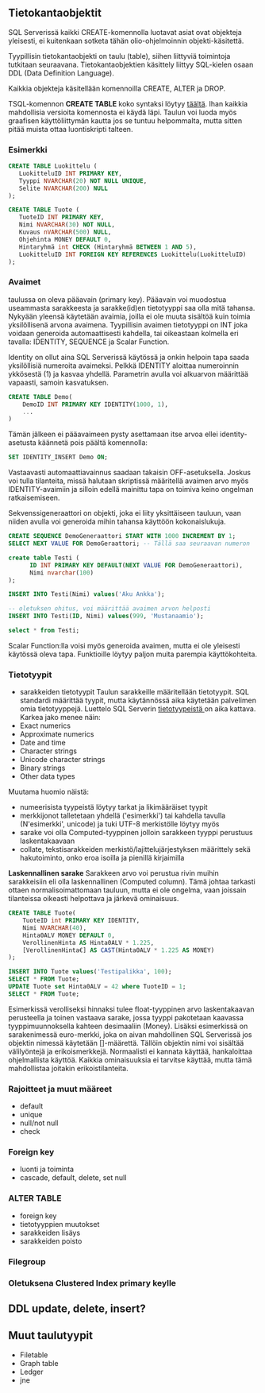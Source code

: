 ## Tietokantaobjektit

SQL Serverissä kaikki CREATE-komennolla luotavat asiat ovat objekteja yleisesti, ei kuitenkaan sotketa tähän olio-ohjelmoinnin objekti-käsitettä.

Tyypillisin tietokantaobjekti on taulu (table), siihen liittyviä toimintoja tutkitaan seuraavana.
Tietokantaobjektien käsittely liittyy SQL-kielen osaan DDL (Data Definition Language).

Kaikkia objekteja käsitellään komennoilla CREATE, ALTER ja DROP.

TSQL-komennon **CREATE TABLE** koko syntaksi löytyy [täältä](https://learn.microsoft.com/en-us/sql/t-sql/statements/create-table-transact-sql?view=sql-server-ver16). Ihan kaikkia mahdollisia versioita komennosta ei käydä läpi. Taulun voi luoda myös graafisen käyttöliittymän kautta jos se tuntuu helpommalta, mutta sitten pitää muista ottaa luontiskripti talteen.

### Esimerkki
 ```SQL
 CREATE TABLE Luokittelu (
	LuokitteluID INT PRIMARY KEY,
	Tyyppi NVARCHAR(20) NOT NULL UNIQUE,
	Selite NVARCHAR(200) NULL
);

CREATE TABLE Tuote (
	TuoteID INT PRIMARY KEY,		
	Nimi NVARCHAR(30) NOT NULL,		
	Kuvaus nVARCHAR(500) NULL,
	Ohjehinta MONEY DEFAULT 0,
	Hintaryhmä int CHECK (Hintaryhmä BETWEEN 1 AND 5),
	LuokitteluID INT FOREIGN KEY REFERENCES Luokittelu(LuokitteluID)
);
```

### Avaimet
taulussa on oleva pääavain (primary key). Pääavain voi muodostua useammasta sarakkeesta ja sarakke(id)en tietotyyppi saa olla mitä tahansa. Nykyään yleensä käytetään avaimia, joilla ei ole muuta sisältöä kuin toimia yksilöllisenä arvona avaimena. Tyypillisin avaimen tietotyyppi on INT joka voidaan generoida automaattisesti kahdella, tai oikeastaan kolmella eri tavalla: IDENTITY, SEQUENCE ja Scalar Function.  

Identity on ollut aina SQL Serverissä käytössä ja onkin helpoin tapa saada yksilöllisiä numeroita avaimeksi. Pelkkä IDENTITY aloittaa numeroinnin ykkösestä (1) ja kasvaa yhdellä. Parametrin avulla voi alkuarvon määrittää vapaasti, samoin kasvatuksen. 

```SQL
CREATE TABLE Demo(
    DemoID INT PRIMARY KEY IDENTITY(1000, 1),
    ...
)
```
Tämän jälkeen ei pääavaimeen pysty asettamaan itse arvoa ellei identity-asetusta käännetä pois päältä komennolla:
```SQL
SET IDENTITY_INSERT Demo ON;
```
Vastaavasti automaattiavainnus saadaan takaisin OFF-asetuksella. Joskus voi tulla tilanteita, missä halutaan skriptissä määritellä avaimen arvo myös IDENTITY-avaimiin ja silloin edellä mainittu tapa on toimiva keino ongelman ratkaisemiseen.

Sekvenssigeneraattori on objekti, joka ei liity yksittäiseen tauluun, vaan niiden avulla voi generoida mihin tahansa käyttöön kokonaislukuja.

```SQL
CREATE SEQUENCE DemoGeneraattori START WITH 1000 INCREMENT BY 1;
SELECT NEXT VALUE FOR DemoGeraattori; -- Tällä saa seuraavan numeron 

create table Testi (
      ID INT PRIMARY KEY DEFAULT(NEXT VALUE FOR DemoGeneraattori),
      Nimi nvarchar(100)
);

INSERT INTO Testi(Nimi) values('Aku Ankka');

-- oletuksen ohitus, voi määrittää avaimen arvon helposti
INSERT INTO Testi(ID, Nimi) values(999, 'Mustanaamio');

select * from Testi;
```

Scalar Function:lla voisi myös generoida avaimen, mutta ei ole yleisesti käytössä oleva tapa. Funktioille löytyy paljon muita parempia käyttökohteita. 


### Tietotyypit
- sarakkeiden tietotyypit
Taulun sarakkeille määritellään tietotyypit. SQL standardi määrittää tyypit, mutta käytännössä aika käytetään palvelimen omia tietotyyppejä. Luettelo SQL Serverin [ tietotyypeistä ](https://learn.microsoft.com/en-us/sql/t-sql/data-types/data-types-transact-sql?view=sql-server-ver16) on aika kattava.
Karkea jako menee näin:
- Exact numerics
- Approximate numerics
- Date and time
- Character strings
- Unicode character strings
- Binary strings
- Other data types

Muutama huomio näistä: 
- numeerisista tyypeistä löytyy tarkat ja likimääräiset tyypit
- merkkijonot talletetaan yhdellä ('esimerkki') tai kahdella tavulla (N'esimerkki', unicode) ja tuki UTF-8 merkistölle löytyy myös
- sarake voi olla Computed-tyyppinen jolloin sarakkeen tyyppi perustuus laskentakaavaan
- collate, tekstisarakkeiden merkistö/lajittelujärjestyksen määrittely sekä hakutoiminto, onko eroa isoilla ja pienillä kirjaimilla

**Laskennallinen sarake**
Sarakkeen arvo voi perustua rivin muihin sarakkeisiin eli olla laskennallinen (Computed column). Tämä johtaa tarkasti ottaen normalisoimattomaan tauluun, mutta ei ole ongelma, vaan joissain tilanteissa oikeasti helpottava ja järkevä ominaisuus.

```SQL
CREATE TABLE Tuote(
	TuoteID int PRIMARY KEY IDENTITY,
	Nimi NVARCHAR(40),
	Hinta0ALV MONEY DEFAULT 0,
	VerollinenHinta AS Hinta0ALV * 1.225,
	[VerollinenHinta€] AS CAST(Hinta0ALV * 1.225 AS MONEY)
);

INSERT INTO Tuote values('Testipalikka', 100);
SELECT * FROM Tuote;
UPDATE Tuote set Hinta0ALV = 42 where TuoteID = 1;
SELECT * FROM Tuote;
```
Esimerkissä verolliseksi hinnaksi tulee float-tyyppinen arvo laskentakaavan perusteella ja toinen vastaava sarake, jossa tyyppi pakotetaan kaavassa tyyppimuunnoksella kahteen desimaaliin (Money). Lisäksi esimerkissä on sarakenimessä euro-merkki, joka on aivan mahdollinen SQL Serverissä jos objektin nimessä käytetään []-määrettä. Tällöin objektin nimi voi sisältää välilyöntejä ja erikoismerkkejä. Normaalisti ei kannata käyttää, hankaloittaa ohjelmallista käyttöä. Kaikkia ominaisuuksia ei tarvitse käyttää, mutta tämä mahdollistaa joitakin erikoistilanteita.

### Rajoitteet ja muut määreet
- default
- unique
- null/not null
- check

### Foreign key
- luonti ja toiminta
- cascade, default, delete, set null

### ALTER TABLE
- foreign key
- tietotyyppien muutokset
- sarakkeiden lisäys
- sarakkeiden poisto

### Filegroup

### Oletuksena Clustered Index primary keylle

## DDL update, delete, insert?

## Muut taulutyypit
- Filetable
- Graph table
- Ledger
- jne

